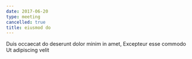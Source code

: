 ```yaml
---
date: 2017-06-20
type: meeting
cancelled: true
title: eiusmod do
---
```

Duis occaecat do deserunt dolor minim in amet, Excepteur esse commodo Ut adipiscing velit